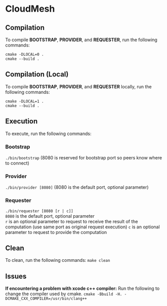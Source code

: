 # CloudMesh

## Compilation

To compile **BOOTSTRAP**, **PROVIDER**, and **REQUESTER**, run the following commands:
```
cmake -DLOCAL=0 .
cmake --build .
```

## Compilation (Local)

To compile **BOOTSTRAP**, **PROVIDER**, and **REQUESTER** locally, run the following commands:
```
cmake -DLOCAL=1 .
cmake --build .
```

## Execution

To execute, run the following commands:
### Bootstrap
`./bin/bootstrap` (8080 is reserved for bootstrap port so peers know where to connect)

### Provider
`./bin/provider [8080]` (8080 is the default port, optional parameter)

### Requester
`./bin/requester [8080 [r | c]]`\
`8080` is the default port, optional parameter\
`r` is an optional parameter to request to receive the result of the computation (use same port as original request execution)
`c` is an optional parameter to request to provide the computation
## Clean

To clean, run the following commands:
`make clean`


## Issues

**If encountering a problem with xcode c++ compiler:**
Run the following to change the compiler used by cmake.
`cmake -Bbuild -H. -DCMAKE_CXX_COMPILER=/usr/bin/clang++`
